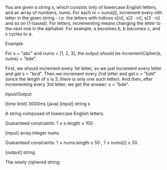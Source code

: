 You are given a string s, which consists only of lowercase English letters, and an array of numbers, nums. For each ni = nums[i], increment every nith letter in the given string - i.e. the letters with indices s[ni], s[2 · ni], s[3 · ni] and so on (1-based). For letters, incrementing means changing the letter to the next one in the alphabet. For example, a becomes b, b becomes c, and z cycles to a.

Example

For s = "abc" and nums = [1, 2, 3], the output should be
incrementCipher(s, nums) = "bde".

First, we should increment every 1st letter, so we just increment every letter and get s = "bcd". Then we increment every 2nd letter and get s = "bdd" (since the length of s is 3, there is only one such letter). And then, after incrementing every 3rd letter, we get the answer: s = "bde".

Input/Output

[time limit] 3000ms (java)
[input] string s

A string composed of lowercase English letters.

Guaranteed constraints:
1 ≤ s.length ≤ 100 .

[input] array.integer nums

Guaranteed constraints:
1 ≤ nums.length ≤ 50 ,
1 ≤ nums[i] ≤ 50 .

[output] string

The newly ciphered string.
